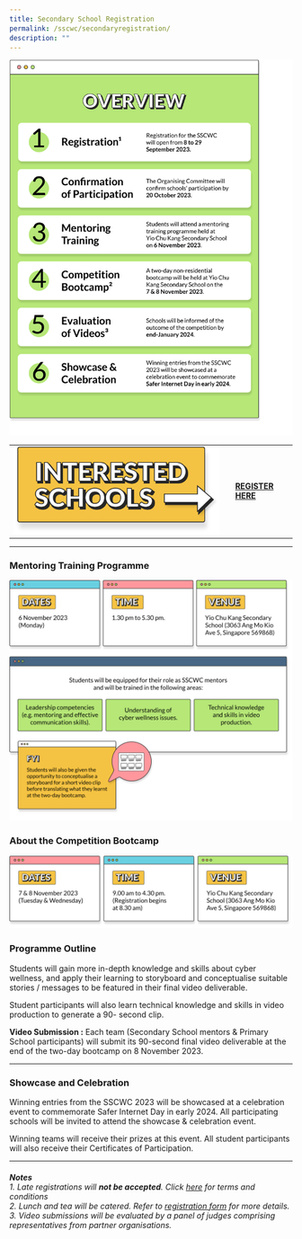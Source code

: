 ```yaml
---
title: Secondary School Registration
permalink: /sscwc/secondaryregistration/
description: ""
---
```

![Overview](/images/Sscwc/secschoverview.png)

|  |  | |
| -------- | -------- | -------- |
| ![Interested Schools](/images/Sscwc/registration%20header(sideway).png)| | [**REGISTER HERE** ](google.com)   | 

 
		
---

### **Mentoring Training Programme**
![Mentor Training Programme](/images/Sscwc/mentoring%20programme.png)

### **About the Competition Bootcamp** 
![Bootcamp Details](/images/Sscwc/bootcamp%20details.png)


### **Programme Outline** 

Students will gain more in-depth knowledge and skills about cyber wellness, and apply their learning to storyboard and conceptualise suitable stories / messages to be featured in their final video deliverable.

Student participants will also learn technical knowledge and skills in video production to generate a 90- second clip.

**Video Submission :** Each team (Secondary School mentors &amp; Primary School participants) will submit its 90-second final video deliverable at the end of the two-day bootcamp on 8 November 2023. 

---

### **Showcase and Celebration** 
Winning entries from the SSCWC 2023 will be showcased at a celebration event to commemorate Safer Internet Day in early 2024. All participating schools will be invited to attend the showcase &amp; celebration event.

Winning teams will receive their prizes at this event. All student participants will also receive their Certificates of Participation. 

---

###### **Notes** <br>1. Late registrations will **not be accepted**. Click [here](google.com) for terms and conditions <br>2. Lunch and tea will be catered. Refer to [registration form](google.com) for more details. <br>3. Video submissions will be evaluated by a panel of judges comprising representatives from partner organisations.